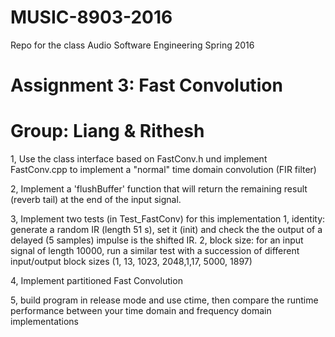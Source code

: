 # MUSIC-8903-2016
Repo for the class Audio Software Engineering Spring 2016
# Assignment 3: Fast Convolution
# Group: Liang & Rithesh

1, Use the class interface based on FastConv.h und implement FastConv.cpp to implement a "normal" time domain convolution (FIR filter)

2, Implement a 'flushBuffer' function that will return the remaining result (reverb tail) at the end of the input signal.

3, Implement two tests (in Test_FastConv) for this implementation
	1, identity: generate a random IR (length 51 s), set it (init) and check the the output of a delayed (5 samples) impulse is the shifted IR.
	2, block size: for an input signal of length 10000, run a similar test with a succession of different input/output block sizes (1, 13, 1023, 2048,1,17, 5000, 1897)

4, Implement partitioned Fast Convolution

5, build program in release mode and use ctime, then compare the runtime performance between your time domain and frequency domain implementations